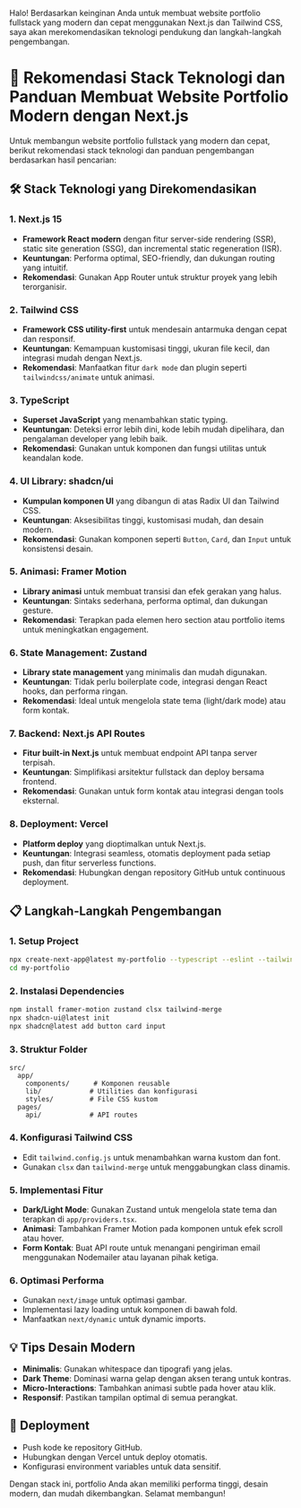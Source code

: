 Halo! Berdasarkan keinginan Anda untuk membuat website portfolio fullstack yang modern dan cepat menggunakan Next.js dan Tailwind CSS, saya akan merekomendasikan teknologi pendukung dan langkah-langkah pengembangan. 

# 🚀 Rekomendasi Stack Teknologi dan Panduan Membuat Website Portfolio Modern dengan Next.js

Untuk membangun website portfolio fullstack yang modern dan cepat, berikut rekomendasi stack teknologi dan panduan pengembangan berdasarkan hasil pencarian:

## 🛠️ Stack Teknologi yang Direkomendasikan

### 1. **Next.js 15** 
-   **Framework React modern** dengan fitur server-side rendering (SSR), static site generation (SSG), dan incremental static regeneration (ISR).
-   **Keuntungan**: Performa optimal, SEO-friendly, dan dukungan routing yang intuitif.
-   **Rekomendasi**: Gunakan App Router untuk struktur proyek yang lebih terorganisir.

### 2. **Tailwind CSS** 
-   **Framework CSS utility-first** untuk mendesain antarmuka dengan cepat dan responsif.
-   **Keuntungan**: Kemampuan kustomisasi tinggi, ukuran file kecil, dan integrasi mudah dengan Next.js.
-   **Rekomendasi**: Manfaatkan fitur `dark mode` dan plugin seperti `tailwindcss/animate` untuk animasi.

### 3. **TypeScript** 
-   **Superset JavaScript** yang menambahkan static typing.
-   **Keuntungan**: Deteksi error lebih dini, kode lebih mudah dipelihara, dan pengalaman developer yang lebih baik.
-   **Rekomendasi**: Gunakan untuk komponen dan fungsi utilitas untuk keandalan kode.

### 4. **UI Library: shadcn/ui** 
-   **Kumpulan komponen UI** yang dibangun di atas Radix UI dan Tailwind CSS.
-   **Keuntungan**: Aksesibilitas tinggi, kustomisasi mudah, dan desain modern.
-   **Rekomendasi**: Gunakan komponen seperti `Button`, `Card`, dan `Input` untuk konsistensi desain.

### 5. **Animasi: Framer Motion** 
-   **Library animasi** untuk membuat transisi dan efek gerakan yang halus.
-   **Keuntungan**: Sintaks sederhana, performa optimal, dan dukungan gesture.
-   **Rekomendasi**: Terapkan pada elemen hero section atau portfolio items untuk meningkatkan engagement.

### 6. **State Management: Zustand** 
-   **Library state management** yang minimalis dan mudah digunakan.
-   **Keuntungan**: Tidak perlu boilerplate code, integrasi dengan React hooks, dan performa ringan.
-   **Rekomendasi**: Ideal untuk mengelola state tema (light/dark mode) atau form kontak.

### 7. **Backend: Next.js API Routes** 
-   **Fitur built-in Next.js** untuk membuat endpoint API tanpa server terpisah.
-   **Keuntungan**: Simplifikasi arsitektur fullstack dan deploy bersama frontend.
-   **Rekomendasi**: Gunakan untuk form kontak atau integrasi dengan tools eksternal.

### 8. **Deployment: Vercel** 
-   **Platform deploy** yang dioptimalkan untuk Next.js.
-   **Keuntungan**: Integrasi seamless, otomatis deployment pada setiap push, dan fitur serverless functions.
-   **Rekomendasi**: Hubungkan dengan repository GitHub untuk continuous deployment.

## 📋 Langkah-Langkah Pengembangan

### 1. **Setup Project** 
```bash
npx create-next-app@latest my-portfolio --typescript --eslint --tailwind --app
cd my-portfolio
```

### 2. **Instalasi Dependencies**
```bash
npm install framer-motion zustand clsx tailwind-merge
npx shadcn-ui@latest init
npx shadcn@latest add button card input
```

### 3. **Struktur Folder**
```
src/
  app/
    components/      # Komponen reusable
    lib/            # Utilities dan konfigurasi
    styles/         # File CSS kustom
  pages/
    api/            # API routes
```

### 4. **Konfigurasi Tailwind CSS** 
-   Edit `tailwind.config.js` untuk menambahkan warna kustom dan font.
-   Gunakan `clsx` dan `tailwind-merge` untuk menggabungkan class dinamis.

### 5. **Implementasi Fitur**
-   **Dark/Light Mode**: Gunakan Zustand untuk mengelola state tema dan terapkan di `app/providers.tsx`.
-   **Animasi**: Tambahkan Framer Motion pada komponen untuk efek scroll atau hover.
-   **Form Kontak**: Buat API route untuk menangani pengiriman email menggunakan Nodemailer atau layanan pihak ketiga.

### 6. **Optimasi Performa** 
-   Gunakan `next/image` untuk optimasi gambar.
-   Implementasi lazy loading untuk komponen di bawah fold.
-   Manfaatkan `next/dynamic` untuk dynamic imports.

## 💡 Tips Desain Modern 
-   **Minimalis**: Gunakan whitespace dan tipografi yang jelas.
-   **Dark Theme**: Dominasi warna gelap dengan aksen terang untuk kontras.
-   **Micro-Interactions**: Tambahkan animasi subtle pada hover atau klik.
-   **Responsif**: Pastikan tampilan optimal di semua perangkat.

## 🚀 Deployment 
-   Push kode ke repository GitHub.
-   Hubungkan dengan Vercel untuk deploy otomatis.
-   Konfigurasi environment variables untuk data sensitif.

Dengan stack ini, portfolio Anda akan memiliki performa tinggi, desain modern, dan mudah dikembangkan. Selamat membangun!
